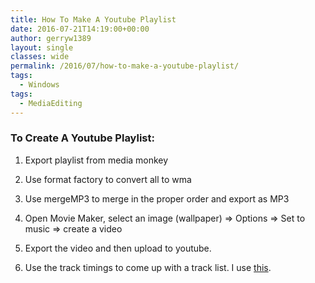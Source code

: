 ```yaml
---
title: How To Make A Youtube Playlist
date: 2016-07-21T14:19:00+00:00
author: gerryw1389
layout: single
classes: wide
permalink: /2016/07/how-to-make-a-youtube-playlist/
tags:
  - Windows
tags:
  - MediaEditing
---
```

<!--more-->

### To Create A Youtube Playlist:

1. Export playlist from media monkey

2. Use format factory to convert all to wma

3. Use mergeMP3 to merge in the proper order and export as MP3

4. Open Movie Maker, select an image (wallpaper) => Options => Set to music => create a video

5. Export the video and then upload to youtube.

6. Use the track timings to come up with a track list. I use [this](http://www.google.com/url?q=http%3A%2F%2Fwww.grun1.com%2Futils%2FtimeCalc.html&sa=D&sntz=1&usg=AFrqEzcmhZOONPQxAL8Z5qSKk1qqHBNopw).
